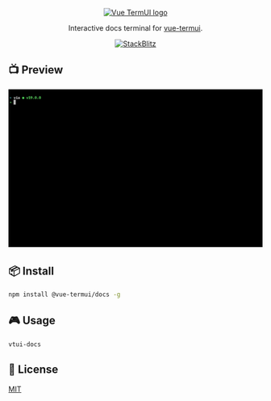 <p align="center">
  <a href="https://vue-termui.esm.dev" target="_blank" rel="noopener noreferrer">
    <img width="180" src="https://vue-termui.esm.dev/logo-big.svg" alt="Vue TermUI logo">
  </a>
</p>

<p align='center'>
Interactive docs terminal for <a href="https://github.com/vue-terminal/vue-termui">vue-termui</a>.
</p>

<p align="center">
<a href="https://stackblitz.com/edit/node-7efem6?embed=1&hideExplorer=1&hideNavigation=1&view=editor&terminalHeight=100"><img src="https://developer.stackblitz.com/img/open_in_stackblitz.svg" alt="StackBlitz"></a>
</p>


## 📺 Preview

<p>
 <img src="./docs.gif" width="800" alt="VTui Docs">
</p>


## 📦 Install

```sh
npm install @vue-termui/docs -g
```

## 🎮 Usage

```sh
vtui-docs
```

## 📄 License

[MIT](./LICENSE)
